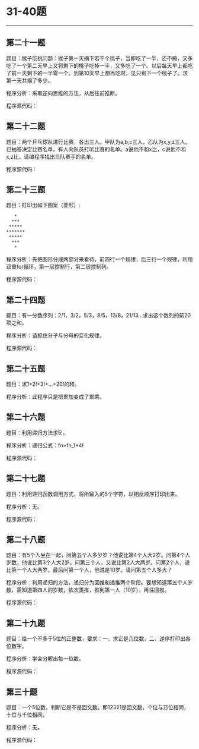 # 31-40题
***
## 第二十一题
题目：猴子吃桃问题：猴子第一天摘下若干个桃子，当即吃了一半，还不瘾，又多吃了一个第二天早上又将剩下的桃子吃掉一半，又多吃了一个。以后每天早上都吃了前一天剩下的一半零一个。到第10天早上想再吃时，见只剩下一个桃子了。求第一天共摘了多少。

程序分析：采取逆向思维的方法，从后往前推断。

程序源代码：


## 第二十二题
题目：两个乒乓球队进行比赛，各出三人。甲队为a,b,c三人，乙队为x,y,z三人。已抽签决定比赛名单。有人向队员打听比赛的名单。a说他不和x比，c说他不和x,z比，请编程序找出三队赛手的名单。

程序源代码：


## 第二十三题
题目：打印出如下图案（菱形）:
```
   *
  ***
 *****
*******
 *****
  ***
   *
```  
程序分析：先把图形分成两部分来看待，前四行一个规律，后三行一个规律，利用双重for循环，第一层控制行，第二层控制列。

程序源代码：

## 第二十四题
题目：有一分数序列：2/1，3/2，5/3，8/5，13/8，21/13...求出这个数列的前20项之和。

程序分析：请抓住分子与分母的变化规律。

程序源代码：


## 第二十五题
题目：求1+2!+3!+...+20!的和。

程序分析：此程序只是把累加变成了累乘。 


## 第二十六题
题目：利用递归方法求5!。

程序分析：递归公式：fn=fn_1*4!

程序源代码：


## 第二十七题
题目：利用递归函数调用方式，将所输入的5个字符，以相反顺序打印出来。

程序分析：无。

程序源代码：


## 第二十八题
题目：有5个人坐在一起，问第五个人多少岁？他说比第4个人大2岁。问第4个人岁数，他说比第3个人大2岁。问第三个人，又说比第2人大两岁。问第2个人，说比第一个人大两岁。最后问第一个人，他说是10岁。请问第五个人多大？

程序分析：利用递归的方法，递归分为回推和递推两个阶段。要想知道第五个人岁数，需知道第四人的岁数，依次类推，推到第一人（10岁），再往回推。

程序源代码：


## 第二十九题
题目：给一个不多于5位的正整数，要求：一、求它是几位数，二、逆序打印出各位数字。

程序分析：学会分解出每一位数。

程序源代码：


## 第三十题
题目：一个5位数，判断它是不是回文数。即12321是回文数，个位与万位相同，十位与千位相同。

程序分析：无。

程序源代码：



